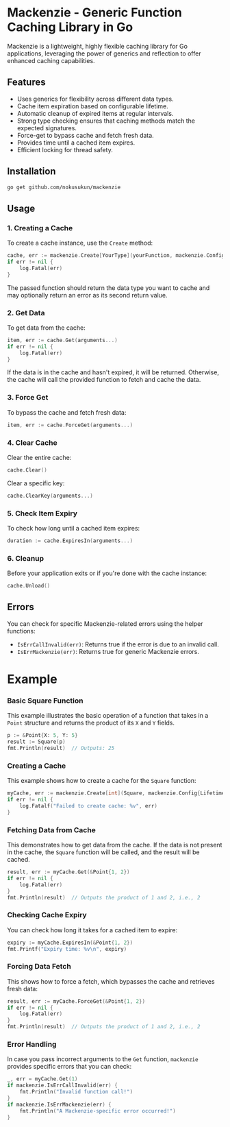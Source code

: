 # Mackenzie - Generic Function Caching Library in Go

Mackenzie is a lightweight, highly flexible caching library for Go applications, leveraging the power of generics and reflection to offer enhanced caching capabilities.

## Features

- Uses generics for flexibility across different data types.
- Cache item expiration based on configurable lifetime.
- Automatic cleanup of expired items at regular intervals.
- Strong type checking ensures that caching methods match the expected signatures.
- Force-get to bypass cache and fetch fresh data.
- Provides time until a cached item expires.
- Efficient locking for thread safety.

## Installation

```bash
go get github.com/nokusukun/mackenzie
```

## Usage

### 1. Creating a Cache

To create a cache instance, use the `Create` method:

```go
cache, err := mackenzie.Create[YourType](yourFunction, mackenzie.Config{Lifetime: time.Minute, CleanInterval: time.Minute * 10})
if err != nil {
    log.Fatal(err)
}
```

The passed function should return the data type you want to cache and may optionally return an error as its second return value.

### 2. Get Data

To get data from the cache:

```go
item, err := cache.Get(arguments...)
if err != nil {
    log.Fatal(err)
}
```

If the data is in the cache and hasn't expired, it will be returned. Otherwise, the cache will call the provided function to fetch and cache the data.

### 3. Force Get

To bypass the cache and fetch fresh data:

```go
item, err := cache.ForceGet(arguments...)
```

### 4. Clear Cache

Clear the entire cache:

```go
cache.Clear()
```

Clear a specific key:

```go
cache.ClearKey(arguments...)
```

### 5. Check Item Expiry

To check how long until a cached item expires:

```go
duration := cache.ExpiresIn(arguments...)
```

### 6. Cleanup

Before your application exits or if you're done with the cache instance:

```go
cache.Unload()
```

## Errors

You can check for specific Mackenzie-related errors using the helper functions:

- `IsErrCallInvalid(err)`: Returns true if the error is due to an invalid call.
- `IsErrMackenzie(err)`: Returns true for generic Mackenzie errors.

# Example

### Basic Square Function
This example illustrates the basic operation of a function that takes in a `Point` structure and returns the product of its `X` and `Y` fields.

```go
p := &Point{X: 5, Y: 5}
result := Square(p)
fmt.Println(result)  // Outputs: 25
```

### Creating a Cache
This example shows how to create a cache for the `Square` function:

```go
myCache, err := mackenzie.Create[int](Square, mackenzie.Config{Lifetime: 1 * time.Second})
if err != nil {
    log.Fatalf("Failed to create cache: %v", err)
}
```

### Fetching Data from Cache
This demonstrates how to get data from the cache. If the data is not present in the cache, the `Square` function will be called, and the result will be cached.

```go
result, err := myCache.Get(&Point{1, 2})
if err != nil {
    log.Fatal(err)
}
fmt.Println(result)  // Outputs the product of 1 and 2, i.e., 2
```

### Checking Cache Expiry
You can check how long it takes for a cached item to expire:

```go
expiry := myCache.ExpiresIn(&Point{1, 2})
fmt.Printf("Expiry time: %v\n", expiry)
```

### Forcing Data Fetch
This shows how to force a fetch, which bypasses the cache and retrieves fresh data:

```go
result, err := myCache.ForceGet(&Point{1, 2})
if err != nil {
    log.Fatal(err)
}
fmt.Println(result)  // Outputs the product of 1 and 2, i.e., 2
```

### Error Handling
In case you pass incorrect arguments to the `Get` function, `mackenzie` provides specific errors that you can check:

```go
_, err = myCache.Get(1)
if mackenzie.IsErrCallInvalid(err) {
    fmt.Println("Invalid function call!")
}
if mackenzie.IsErrMackenzie(err) {
    fmt.Println("A Mackenzie-specific error occurred!")
}
```
